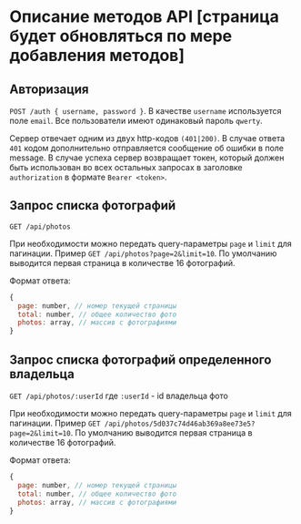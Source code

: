# Описание методов API [страница будет обновляться по мере добавления методов]

## Авторизация

`POST /auth { username, password }`. В качестве `username` используется поле `email`. Все пользователи имеют одинаковый пароль `qwerty`.

Сервер отвечает одним из двух http-кодов `(401|200)`. В случае ответа `401` кодом дополнительно отправляется сообщение об ошибки в поле message. В случае успеха сервер возвращает токен, который должен быть использован во всех остальных запросах в заголовке `authorization` в формате `Bearer <token>`.

## Запрос списка фотографий

`GET /api/photos`

При необходимости можно передать query-параметры `page` и `limit` для пагинации. Пример `GET /api/photos?page=2&limit=10`. По умолчанию выводится первая страница в количестве 16 фотографий.

Формат ответа:

```javascript
{
  page: number, // номер текущей страницы
  total: number, // общее количество фото
  photos: array, // массив с фотографиями
}
```

## Запрос списка фотографий определенного владельца

`GET /api/photos/:userId` где `:userId` - id владельца фото

При необходимости можно передать query-параметры `page` и `limit` для пагинации. Пример `GET /api/photos/5d037c74d46ab369a8ee73e5?page=2&limit=10`. По умолчанию выводится первая страница в количестве 16 фотографий.

Формат ответа:

```javascript
{
  page: number, // номер текущей страницы
  total: number, // общее количество фото
  photos: array, // массив с фотографиями
}
```